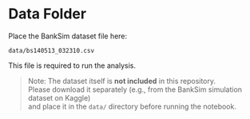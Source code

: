 # Data Folder

Place the BankSim dataset file here:

    data/bs140513_032310.csv

This file is required to run the analysis.

> Note: The dataset itself is **not included** in this repository.  
> Please download it separately (e.g., from the BankSim simulation dataset on Kaggle)  
> and place it in the `data/` directory before running the notebook.
